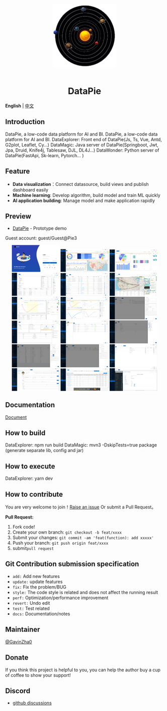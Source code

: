 <div align="center"> <a href="https://github.com/GavinZha0/DataPie"> <img alt="DataPie Logo" width="200" height="200" src="/public/resource/img/solar.png"> </a> <br> <br>

<h1>DataPie</h1>
</div>

**English** | [中文](./README.zh-CN.md)

## Introduction
DataPie, a low-code data platform for AI and BI.
DataPie, a low-code data platform for AI and BI.
DataExplorer: Front end of DataPie(Js, Ts, Vue, Antd, G2plot, Leaflet, Cy...)
DataMagic: Java server of DataPie(Springboot, Jwt, Jpa, Druid, Knife4j, Tablesaw, DJL, DL4J...)
DataWonder: Python server of DataPie(FastApi, Sk-learn, Pytorch... )
## Feature

- **Data visualization**：Connect datasource, build views and publish dashboard easily 
- **Machine learning**: Develop algorithm, build model and train ML quickly
- **AI application building**: Manage model and make application rapidly

## Preview

- [DataPie](http://ec2-18-189-195-0.us-east-2.compute.amazonaws.com:3721/) - Prototype demo

Guest account: guest/Guest@Pie3

<p align="center">
    <img alt="DataPie Logo" width="30%" src="/public/resource/img/doc/login.png">
    <img alt="DataPie Logo" width="30%" src="/public/resource/img/doc/home.png">
    <img alt="DataPie Logo" width="30%" src="/public/resource/img/doc/dashboard.png">
    <img alt="DataPie Logo" width="30%" src="/public/resource/img/doc/vis-dataset.png">
    <img alt="DataPie Logo" width="30%" src="/public/resource/img/doc/vis-dataview1.png">
    <img alt="DataPie Logo" width="30%" src="/public/resource/img/doc/vis-dataview2.png">
    <img alt="DataPie Logo" width="30%" src="/public/resource/img/doc/vis-dataview3.png">
    <img alt="DataPie Logo" width="30%" src="/public/resource/img/doc/vis-report.png">
    <img alt="DataPie Logo" width="30%" src="/public/resource/img/doc/source-datasource.png">
    <img alt="DataPie Logo" width="30%" src="/public/resource/img/doc/source-import.png">
    <img alt="DataPie Logo" width="30%" src="/public/resource/img/doc/admin-user.png">
    <img alt="DataPie Logo" width="30%" src="/public/resource/img/doc/admin-role.png">
    <img alt="DataPie Logo" width="30%" src="/public/resource/img/doc/admin-menu.png">
    <img alt="DataPie Logo" width="30%" src="/public/resource/img/doc/admin-param.png">
    <img alt="DataPie Logo" width="30%" src="/public/resource/img/doc/admin-org.png">
    <img alt="DataPie Logo" width="30%" src="/public/resource/img/doc/admin-center.png">
    <img alt="DataPie Logo" width="30%" src="/public/resource/img/doc/monitor-druid.png">
    <img alt="DataPie Logo" width="30%" src="/public/resource/img/doc/monitor-knife4j.png">
</p>

## Documentation

[Document](https://github.com/GavinZha0/DataPie/)

## How to build
DataExplorer: npm run build
DataMagic: mvn3 -DskipTests=true package (generate separate lib, config and jar)

## How to execute
DataExplorer: yarn dev

## How to contribute

You are very welcome to join！[Raise an issue](https://github.com/GavinZha0/DataPie/issues/new/choose) Or submit a Pull Request。

**Pull Request:**

1. Fork code!
2. Create your own branch: `git checkout -b feat/xxxx`
3. Submit your changes: `git commit -am 'feat(function): add xxxxx'`
4. Push your branch: `git push origin feat/xxxx`
5. submit`pull request`

## Git Contribution submission specification

  - `add:` Add new features
  - `update:` update features
  - `fix:` Fix the problem/BUG
  - `style:` The code style is related and does not affect the running result
  - `perf:` Optimization/performance improvement
  - `revert:` Undo edit
  - `test:` Test related
  - `docs:` Documentation/notes

## Maintainer

[@GavinZha0](https://github.com/GavinZha0)

## Donate

If you think this project is helpful to you, you can help the author buy a cup of coffee to show your support!

## Discord

- [github discussions](https://github.com/GavinZha0/DataPie/discussions)


